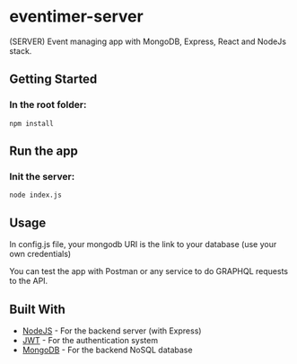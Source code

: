 # eventimer-server
(SERVER) Event managing app with MongoDB, Express, React and NodeJs stack.

## Getting Started
### In the root folder:
```
npm install
```
## Run the app
### Init the server:
```
node index.js
```

## Usage
In config.js file, your mongodb URI is the link to your database (use your own credentials)

You can test the app with Postman or any service to do GRAPHQL requests to the API.

## Built With

* [NodeJS](https://nodejs.org/es/) - For the backend server (with Express)
* [JWT](https://www.npmjs.com/package/jsonwebtoken) - For the authentication system
* [MongoDB](https://www.mongodb.com/es) - For the backend NoSQL database

